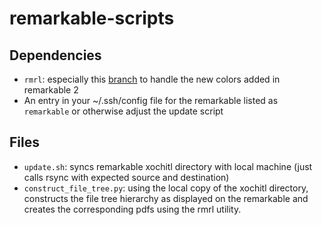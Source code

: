 # remarkable-scripts

## Dependencies

- `rmrl`: especially this [branch](https://github.com/naturale0/rmrl) to handle
the new colors added in remarkable 2
- An entry in your ~/.ssh/config file for the remarkable listed as `remarkable`
or otherwise adjust the update script

## Files

- `update.sh`: syncs remarkable xochitl directory with local machine (just calls
rsync with expected source and destination)
- `construct_file_tree.py`: using the local copy of the xochitl directory,
constructs the file tree hierarchy as displayed on the remarkable and
creates the corresponding pdfs using the rmrl utility. 

